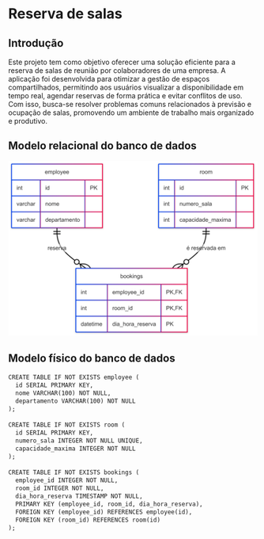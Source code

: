 # Reserva de salas

## Introdução
Este projeto tem como objetivo oferecer uma solução eficiente para a reserva de salas de reunião por colaboradores de uma empresa. A aplicação foi desenvolvida para otimizar a gestão de espaços compartilhados, permitindo aos usuários visualizar a disponibilidade em tempo real, agendar reservas de forma prática e evitar conflitos de uso. Com isso, busca-se resolver problemas comuns relacionados à previsão e ocupação de salas, promovendo um ambiente de trabalho mais organizado e produtivo.

## Modelo relacional do banco de dados

  <img src="../assets/banco-relacional.png" alt="Diagrama - modelo relacional">
 


## Modelo físico do banco de dados

```
CREATE TABLE IF NOT EXISTS employee (
  id SERIAL PRIMARY KEY,
  nome VARCHAR(100) NOT NULL,
  departamento VARCHAR(100) NOT NULL
);

CREATE TABLE IF NOT EXISTS room (
  id SERIAL PRIMARY KEY,
  numero_sala INTEGER NOT NULL UNIQUE,
  capacidade_maxima INTEGER NOT NULL
);

CREATE TABLE IF NOT EXISTS bookings (
  employee_id INTEGER NOT NULL,
  room_id INTEGER NOT NULL,
  dia_hora_reserva TIMESTAMP NOT NULL,
  PRIMARY KEY (employee_id, room_id, dia_hora_reserva),
  FOREIGN KEY (employee_id) REFERENCES employee(id),
  FOREIGN KEY (room_id) REFERENCES room(id)
);
```
